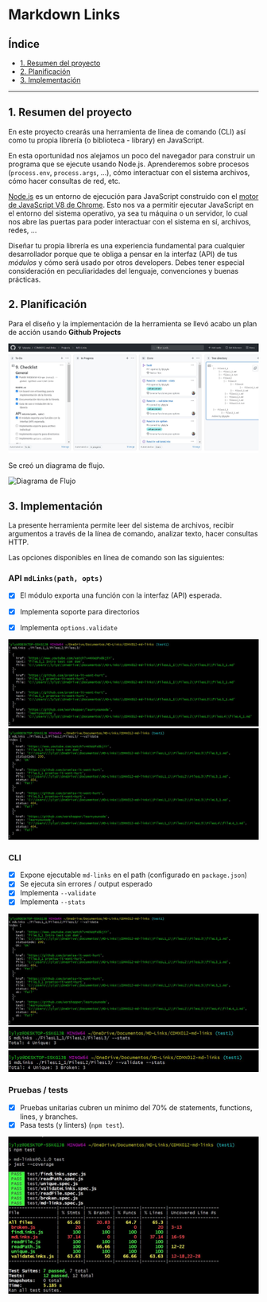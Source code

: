 # Markdown Links

## Índice

* [1. Resumen del proyecto](#1-resumen-del-proyecto)
* [2. Planificación](##-2-Planificación)
* [3. Implementación](##-3-Implementación)


***
## 1. Resumen del proyecto

En este proyecto crearás una herramienta de línea de comando (CLI) así como tu
propia librería (o biblioteca - library) en JavaScript.

En esta oportunidad nos alejamos un poco del navegador para construir un
programa que se ejecute usando Node.js. Aprenderemos sobre procesos
(`process.env`, `process.args`, ...), cómo interactuar con el sistema archivos,
cómo hacer consultas de red, etc.

[Node.js](https://nodejs.org/es/) es un entorno de ejecución para JavaScript
construido con el [motor de JavaScript V8 de Chrome](https://developers.google.com/v8/).
Esto nos va a permitir ejecutar JavaScript en el entorno del sistema operativo,
ya sea tu máquina o un servidor, lo cual nos abre las puertas para poder
interactuar con el sistema en sí, archivos, redes, ...

Diseñar tu propia librería es una experiencia fundamental para cualquier
desarrollador porque que te obliga a pensar en la interfaz (API) de tus
_módulos_ y cómo será usado por otros developers. Debes tener especial
consideración en peculiaridades del lenguaje, convenciones y buenas prácticas.

## 2. Planificación

Para el diseño y la implementación de la herramienta se llevó acabo un plan de acción usando **Github Projects**

![GitHub Projects](./img/Planeaci%C3%B3n.JPG)

Se creó un diagrama de flujo.

![Diagrama de Flujo](./img/image.JPG)


## 3. Implementación

La presente herramienta permite leer del sistema de archivos, recibir argumentos a través de la línea de comando, analizar texto, hacer consultas HTTP.

Las opciones disponibles en línea de comando son las siguientes:


### API `mdLinks(path, opts)`

* [x] El módulo exporta una función con la interfaz (API) esperada.
* [x] Implementa soporte para directorios
* [x] Implementa `options.validate`


![No option](./img/CLI_no_options.JPG)
![Options --validate](./img/CLI%20--validate.JPG)

### CLI

* [x] Expone ejecutable `md-links` en el path (configurado en `package.json`)
* [x] Se ejecuta sin errores / output esperado
* [x] Implementa `--validate`
* [x] Implementa `--stats`

![Options --validate](./img/CLI%20--validate.JPG)
![Options --stats](./img/CLI%20--stats.JPG)
![Options -validate --stats](./img/CLI%20--validate%20--stats.JPG)


### Pruebas / tests

* [x] Pruebas unitarias cubren un mínimo del 70% de statements, functions,
  lines, y branches.
* [x] Pasa tests (y linters) (`npm test`).

![Test](./img/Test1.JPG)


